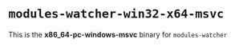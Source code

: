 # `modules-watcher-win32-x64-msvc`

This is the **x86_64-pc-windows-msvc** binary for `modules-watcher`
